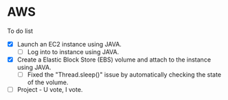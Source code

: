 AWS
===
To do list
- [X] Launch an EC2 instance using JAVA.
  - [ ] Log into to instance using JAVA.
- [X] Create a Elastic Block Store (EBS) volume and attach to the instance using JAVA.
  - [ ] Fixed the "Thread.sleep()" issue by automatically checking the state of the volume.
- [ ] Project - U vote, I vote.
